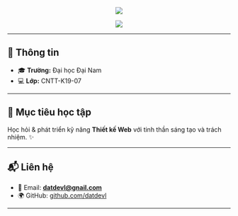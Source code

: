 <p align="center">
  <img src="https://readme-typing-svg.herokuapp.com?color=FF4B2B&size=28&center=true&vCenter=true&width=700&lines=🌐+2025_FIT4014_Thiết+Kế+Web" />
</p>

<p align="center">
  <img src="https://readme-typing-svg.herokuapp.com?size=22&color=007ACC&center=true&vCenter=true&width=600&lines=👋+Xin+chào!;Mình+là+Lê+Văn+Đạt;SBD:+1971020090" />
</p>

---

## 🏫 Thông tin
- 🎓 **Trường:** Đại học Đại Nam  
- 💻 **Lớp:** CNTT-K19-07  

---

## 🚀 Mục tiêu học tập
Học hỏi & phát triển kỹ năng **Thiết kế Web** với tinh thần sáng tạo và trách nhiệm. ✨  

---

## 📬 Liên hệ
- 📧 Email: **datdevl@gnail.com**  
- 🌍 GitHub: [github.com/datdevl](https://github.com/datdevl)  

---
